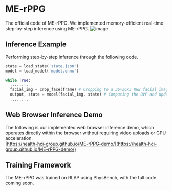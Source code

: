 # ME-rPPG
The official code of ME-rPPG. We implemented memory-efficient real-time step-by-step inference using ME-rPPG.
![image](https://github.com/user-attachments/assets/ca75b574-834f-41f2-b08e-7b2dd2602d67)

## Inference Example 

Performing step-by-step inference through the following code. 

```python
state = load_state('state.json')
model = load_model('model.onnx')

while True:
  ........
  facial_img = crop_face(frame) # Cropping to a 36×36x3 RGB facial image
  output, state = model(facial_img, state) # Computing the BVP and updating the state
  ........
```

## Web Browser Inference Demo
The following is our implemented web browser inference demo, which operates directly within the browser without requiring video uploads or GPU acceleration.   
[https://health-hci-group.github.io/ME-rPPG-demo/](https://health-hci-group.github.io/ME-rPPG-demo/) 

## Training Framework 
The ME-rPPG was trained on RLAP using PhysBench, with the full code coming soon. 
